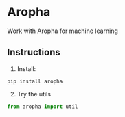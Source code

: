 # Aropha

Work with Aropha for machine learning

## Instructions

1. Install:

```
pip install aropha
```

2. Try the utils

```python
from aropha import util
```